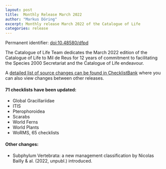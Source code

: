 ```yaml
---
layout: post
title:  Monthly Release March 2022
author: "Markus Döring"
excerpt: Monthly release March 2022 of the Catalogue of Life
categories: release
---
```


Permanent identifier: [doi:10.48580/dfpd](https://doi.org/10.48580/dfpd)

The Catalogue of Life Team dedicates the March 2022 edition of the Catalogue of Life to Mil de Reus for 12 years of commitment to facilitating the Species 2000 Secretariat and the Catalogue of Life endeavour.

A [detailed list of source changes can be found in ChecklistBank](https://www.checklistbank.org/dataset/9812/sourcemetrics?hideUnchanged=true&releaseKey=9804) where you can also view changes between other releases.

#### 71 checklists have been updated:

 * Global Gracillariidae
 * ITIS
 * Pterophoroidea
 * Scarabs
 * World Ferns
 * World Plants
 * WoRMS, 65 checklists

#### Other changes:

 * Subphylum Vertebrata: a new management classification by Nicolas Bailly & al. (2022, unpubl.) introduced.